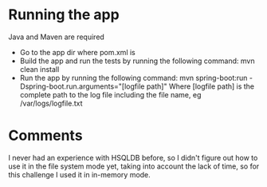# Running the app
Java and Maven are required
* Go to the app dir where pom.xml is
* Build the app and run the tests by running the following command: mvn clean install
* Run the app by running the following command: mvn spring-boot:run -Dspring-boot.run.arguments="[logfile path]"
Where [logfile path] is the complete path to the log file including the file name, eg /var/logs/logfile.txt
  
# Comments
I never had an experience with HSQLDB before, so I didn't figure out how to use it in the file system mode yet, taking
into account the lack of time, so for this challenge I used it in in-memory mode.
